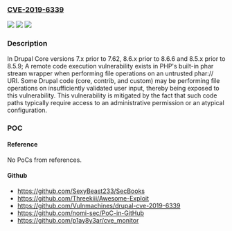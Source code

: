 ### [CVE-2019-6339](https://cve.mitre.org/cgi-bin/cvename.cgi?name=CVE-2019-6339)
![](https://img.shields.io/static/v1?label=Product&message=Drupal%20core&color=blue)
![](https://img.shields.io/static/v1?label=Version&message=7.x7.62%20&color=brighgreen)
![](https://img.shields.io/static/v1?label=Vulnerability&message=Remote%20Code%20Execution%20&color=brighgreen)

### Description

In Drupal Core versions 7.x prior to 7.62, 8.6.x prior to 8.6.6 and 8.5.x prior to 8.5.9; A remote code execution vulnerability exists in PHP's built-in phar stream wrapper when performing file operations on an untrusted phar:// URI. Some Drupal code (core, contrib, and custom) may be performing file operations on insufficiently validated user input, thereby being exposed to this vulnerability. This vulnerability is mitigated by the fact that such code paths typically require access to an administrative permission or an atypical configuration.

### POC

#### Reference
No PoCs from references.

#### Github
- https://github.com/SexyBeast233/SecBooks
- https://github.com/Threekiii/Awesome-Exploit
- https://github.com/Vulnmachines/drupal-cve-2019-6339
- https://github.com/nomi-sec/PoC-in-GitHub
- https://github.com/p1ay8y3ar/cve_monitor

